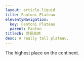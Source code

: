 ```yaml
---
layout: article.liquid
title: Fantoni Plateau
eleventyNavigation:
  key: Fantoni Plateau
  parent: Fanton
titlezh: 范顿高原
desc: A really tall plateau.
---
```


The highest place on the continent.
